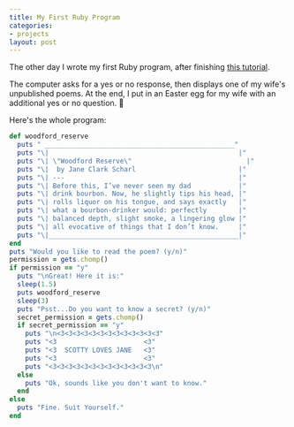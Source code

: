 ```yaml
---
title: My First Ruby Program
categories:
- projects
layout: post
---
```


The other day I wrote my first Ruby program, after finishing [this tutorial](https://ruby.github.io/TryRuby/).

The computer asks for a yes or no response, then displays one of my wife's unpublished poems. At the end, I put in an Easter egg for my wife with an additional yes or no question. <span>&#128578;</span>

Here's the whole program:
```ruby
def woodford_reserve
  puts " ________________________________________________"
  puts "\|                                                |"
  puts "\| \"Woodford Reserve\"                             |"
  puts "\|  by Jane Clark Scharl                          |"
  puts "\| ---                                            |"
  puts "\| Before this, I’ve never seen my dad            |"
  puts "\| drink bourbon. Now, he slightly tips his head, |"
  puts "\| rolls liquor on his tongue, and says exactly   |"
  puts "\| what a bourbon-drinker would: perfectly        |"
  puts "\| balanced depth, slight smoke, a lingering glow |"
  puts "\| all evocative of things that I don’t know.     |"
  puts "\|________________________________________________|"
end
puts "Would you like to read the poem? (y/n)"
permission = gets.chomp()
if permission == "y"
  puts "\nGreat! Here it is:"
  sleep(1.5)
  puts woodford_reserve
  sleep(3)
  puts "Psst...Do you want to know a secret? (y/n)"
  secret_permission = gets.chomp()
  if secret_permission == "y"
    puts "\n<3<3<3<3<3<3<3<3<3<3<3<3<3"
    puts "<3                      <3"
    puts "<3  SCOTTY LOVES JANE   <3"
    puts "<3                      <3"
    puts "<3<3<3<3<3<3<3<3<3<3<3<3<3\n"
  else
    puts "Ok, sounds like you don't want to know."
  end
else
  puts "Fine. Suit Yourself."
end
```

